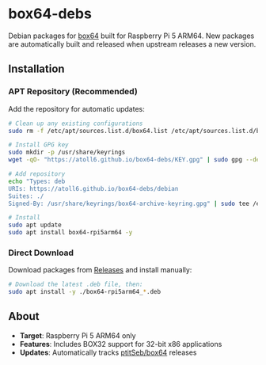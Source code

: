 # box64-debs

Debian packages for [box64](https://github.com/ptitSeb/box64) built for Raspberry Pi 5 ARM64. New packages are automatically built and released when upstream releases a new version.

## Installation

### APT Repository (Recommended)
Add the repository for automatic updates:

```bash
# Clean up any existing configurations
sudo rm -f /etc/apt/sources.list.d/box64.list /etc/apt/sources.list.d/box64.sources

# Install GPG key
sudo mkdir -p /usr/share/keyrings
wget -qO- "https://atoll6.github.io/box64-debs/KEY.gpg" | sudo gpg --dearmor -o /usr/share/keyrings/box64-archive-keyring.gpg

# Add repository
echo "Types: deb
URIs: https://atoll6.github.io/box64-debs/debian
Suites: ./
Signed-By: /usr/share/keyrings/box64-archive-keyring.gpg" | sudo tee /etc/apt/sources.list.d/box64.sources >/dev/null

# Install
sudo apt update
sudo apt install box64-rpi5arm64 -y
```

### Direct Download
Download packages from [Releases](https://github.com/atoll6/box64-debs/releases) and install manually:

```bash
# Download the latest .deb file, then:
sudo apt install -y ./box64-rpi5arm64_*.deb
```

## About
- **Target**: Raspberry Pi 5 ARM64 only
- **Features**: Includes BOX32 support for 32-bit x86 applications
- **Updates**: Automatically tracks [ptitSeb/box64](https://github.com/ptitSeb/box64) releases
